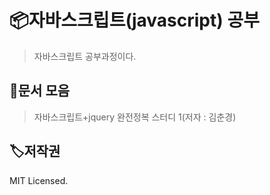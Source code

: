 # 📦자바스크립트(javascript) 공부

> 자바스크립트 공부과정이다.



## 🥳문서 모음
> 자바스크립트+jquery 완전정복 스터디 1(저자 : 김춘경)






## 🏷저작권

MIT Licensed.
